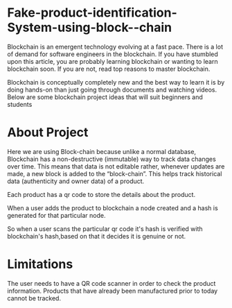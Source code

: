 # Fake-product-identification-System-using-block--chain

Blockchain is an emergent technology evolving at a fast pace. There is a lot of demand for software engineers in the blockchain. If you have stumbled upon this article, you are probably learning blockchain or wanting to learn blockchain soon. If you are not, read top reasons to master blockchain.

Blockchain is conceptually completely new and the best way to learn it is by doing hands-on than just going through documents and watching videos. Below are some blockchain project ideas that will suit beginners and students




# About Project
 Here we are using Block-chain because unlike a normal database, Blockchain has a non-destructive (immutable) way to track data changes over time. This means that data is not editable rather, whenever updates are made, a new block is added to the “block-chain”. This helps track historical data (authenticity and owner data) of a product.
 
 
Each product has a qr code to store the details about the product.

When a user adds the product to blockchain a node created and a hash is generated for that particular node.

So when a user scans the particular qr code it's hash is verified with blockchain's hash,based on that it decides it is genuine or not.
 

# Limitations

The user needs to have a QR code scanner in order to check the product information.
Products that have already been manufactured prior to today cannot be tracked.





